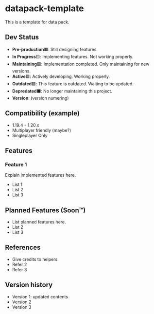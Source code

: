 # datapack-template
This is a template for data pack.

## Dev Status
* **Pre-production**🟧: Still designing features.
* **In Progress**🟨: Implementing features. Not working properly.
* **Maintaining**🟩: Implementation completed. Only maintaining for new versions.
* **Active**🟦: Actively developing. Working properly.
* **Outdated**🟥: This feature is outdated. Waiting to be updated.
* **Depredated**⬛: No longer maintaining this project.
* **Version**: (version numering)

## Compatibility (example)
* 1.19.4 - 1.20.x
* Multiplayer friendly (maybe?)
* Singleplayer Only

## Features
### Feature 1
Explain implemented features here.
* List 1
* List 2
* List 3

## Planned Features (Soon™)
* List planned features here.
* List 2
* List 3

## References
* Give credits to helpers.
* Refer 2
* Refer 3

## Version history
* Version 1: updated contents
* Version 2
* Version 3